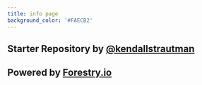 ```yaml
---
title: info page
background_color: '#FAECB2'
---
```

## Starter Repository by [@kendallstrautman](https://github.com/kendallstrautman/brevifolia-next-forestry)

## Powered by [Forestry.io](https://forestry.io/)

